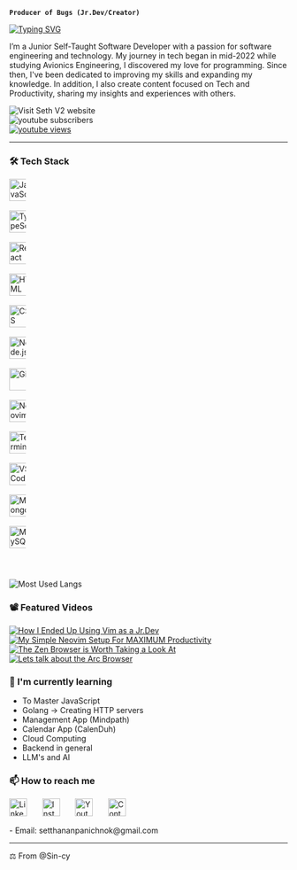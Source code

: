 **`Producer of Bugs (Jr.Dev/Creator)`**

<p align="left">
    <a href="https://git.io/typing-svg"><img src="https://readme-typing-svg.demolab.com?font=JetBrains+Mono+Nl&size=23&duration=1&color=F6C177&vCenter=true&repeat=false&width=435&lines=Pheno+Seth" alt="Typing SVG" /></a>
</p>

<p align="left">
    I’m a Junior Self-Taught Software Developer with a passion for software engineering and technology. 
    My journey in tech began in mid-2022 while studying Avionics Engineering, I discovered my love for programming. Since then, I've been dedicated to improving my skills and expanding my knowledge. 
    In addition, I also create content focused on Tech and Productivity, sharing my insights and experiences with others.
</p>

<p>
    <a href="https://seth-v2.netlify.app/" target="_blank" rel="noopener noreferrer" style="text-decoration: none;">
        <img alt="Visit Seth V2 website" title="Visit Seth V2 website" src="https://img.shields.io/badge/Seth%20V2-9CCFD8?style=for-the-badge&logo=netlify&labelColor=000000" /></a>
    <a href="https://www.youtube.com/channel/UCWam55wUh-OOcvrGJisq0zA?sub_confirmation=1" style="text-decoration: none;">
        <img alt="youtube subscribers" title="Subscribe to my YouTube channel" src="https://img.shields.io/youtube/channel/subscribers/UCWam55wUh-OOcvrGJisq0zA?style=for-the-badge&logo=youtube&logoColor=white&labelColor=CE4630&color=E05D44" style="display: block;"/></a>
    <a href="https://www.youtube.com/channel/UCWam55wUh-OOcvrGJisq0zA">
        <img alt="youtube views" title="YouTube views" src="https://img.shields.io/youtube/channel/views/UCWam55wUh-OOcvrGJisq0zA?style=for-the-badge&logo=youtube&logoColor=white&labelColor=003B6F&color=83C9F4"/></a>
</p>

---

<!-- <p align="center" > -->
<!--     <a href="https://www.linkedin.com/in/setthanan-panichnok-593346261" ><img width="32px" alt="LinkedIn" title="LinkedIn" src="https://img.icons8.com/fluency/48/26e07f/linkedin.png" /></a> -->
<!--     &#8287;&#8287;&#8287;&#8287;&#8287; -->
<!--     <a href="https://www.instagram.com/seth_edw/" ><img width="32px" alt="Instagram" title="Instagram" src="https://img.icons8.com/?size=160&id=BrU2BBoRXiWq&format=png" /></a> -->
<!--     &#8287;&#8287;&#8287;&#8287;&#8287; -->
<!--     <a href="https://www.youtube.com/channel/UCWam55wUh-OOcvrGJisq0zA?sub_confirmation=1" ><img width="32px" alt="Youtube" title="Youtube" src="https://img.icons8.com/fluency/48/26e07f/youtube-play.png" /></a> -->
<!--     &#8287;&#8287;&#8287;&#8287;&#8287; -->
<!-- </p> -->

<!-- <p align="center"> -->
<!--     <a href="https://git.io/typing-svg"><img src="https://readme-typing-svg.demolab.com?font=JetBrains+Mono+Nl&pause=1000&color=6ECFF7&center=true&vCenter=true&width=435&lines=Self-taught+Jr.+Developer;Never+Stop+Learning" alt="Typing SVG" /></a> -->
<!-- </p> -->

<!-- <p align="center"> -->
<!--     <a href="https://www.youtube.com/channel/UCWam55wUh-OOcvrGJisq0zA?sub_confirmation=1" style="text-decoration: none;"> -->
<!--         <img alt="youtube subscribers" title="Subscribe to my YouTube channel" src="https://custom-icon-badges.demolab.com/youtube/channel/subscribers/UCWam55wUh-OOcvrGJisq0zA?color=%23E05D44&label=SUBSCRIBE&logo=video&logoColor=white&style=for-the-badge&labelColor=CE4630" style="display: block;"/></a> -->
<!--     <a href="https://www.youtube.com/channel/UCWam55wUh-OOcvrGJisq0zA"> -->
<!--         <img alt="youtube views" title="YouTube views" src="https://custom-icon-badges.demolab.com/youtube/channel/views/UCWam55wUh-OOcvrGJisq0zA?color=%2383C9F4&logo=video&logoColor=white&style=for-the-badge&labelColor=003B6F"/></a> -->
<!-- </p> -->

### 🛠 Tech Stack

<!-- - Languages: JavaScript -->
<!-- - Frontend(Main): JS, TS, React, HTML and CSS -->
<!-- - Backend: Node.js and Express -->
<!-- - Databases: MongoDB, MySQL and GraphQl -->
<!-- - Tools: Git, Vim/Nvim , VSCode(debugging) and Terminal Utils. -->

<!-- Frontend -->
<p align="left" style="width: 30px; padding-right: 0px;">
    <img src="https://cdn.jsdelivr.net/gh/devicons/devicon/icons/javascript/javascript-original.svg" alt="JavaScript" title="JavaScript" width="40" height="40"/>
    &#8287;&#8287;&#8287;&#8287;&#8287;
    <img src="https://cdn.jsdelivr.net/gh/devicons/devicon/icons/typescript/typescript-original.svg" alt="TypeScript" title="TypeScript" width="40" height="40"/>
    &#8287;&#8287;&#8287;&#8287;&#8287;
    <img src="https://cdn.jsdelivr.net/gh/devicons/devicon/icons/react/react-original.svg" alt="React" title="React" width="40" height="40"/>
    &#8287;&#8287;&#8287;&#8287;&#8287;
    <img src="https://cdn.jsdelivr.net/gh/devicons/devicon/icons/html5/html5-original.svg" alt="HTML" title="HTML" width="40" height="40"/>
    &#8287;&#8287;&#8287;&#8287;&#8287;
    <img src="https://cdn.jsdelivr.net/gh/devicons/devicon/icons/css3/css3-original.svg" alt="CSS" title="CSS" width="40" height="40"/>
    &#8287;&#8287;&#8287;&#8287;&#8287;
    <img src="https://cdn.iconscout.com/icon/free/png-512/free-node-js-logo-icon-download-in-svg-png-gif-file-formats--nodejs-programming-language-pack-logos-icons-1174935.png?f=webp&w=512" alt="Node.js" title="Node.js" width="40" height="40"/>
    &#8287;&#8287;&#8287;&#8287;&#8287;
    <!-- Others -->
    <img src="https://cdn.jsdelivr.net/gh/devicons/devicon/icons/git/git-original.svg" alt="Git" title="Git" width="40" height="40"/>
    &#8287;&#8287;&#8287;&#8287;&#8287;
    <img src="https://cdn.jsdelivr.net/gh/devicons/devicon/icons/neovim/neovim-original.svg" alt="Neovim" title="Neovim" width="40" height="40"/>
    &#8287;&#8287;&#8287;&#8287;&#8287;
    <img src="https://img.icons8.com/fluency/48/000000/console.png" alt="Terminal" title="Terminal Utils" width="40" height="40"/>
    &#8287;&#8287;&#8287;&#8287;&#8287;
    <img src="https://cdn.jsdelivr.net/gh/devicons/devicon/icons/vscode/vscode-original.svg" alt="VSCode" title="VSCode" width="40" height="40"/>
    &#8287;&#8287;&#8287;&#8287;&#8287;
    <!-- Databases -->
    <img src="https://cdn.jsdelivr.net/gh/devicons/devicon/icons/mongodb/mongodb-original.svg" alt="MongoDB" title="MongoDB" width="40" height="40"/>
    &#8287;&#8287;&#8287;&#8287;&#8287;
    <img src="https://cdn.jsdelivr.net/gh/devicons/devicon/icons/mysql/mysql-original.svg" alt="MySQL" title="MySQL" width="40" height="40"/>
    &#8287;&#8287;&#8287;&#8287;&#8287;
</p>

#

![Most Used Langs](https://github-readme-stats.vercel.app/api/top-langs/?username=Sin-cy&layout=compact&theme=rose_pine&show_icons=true)

<!-- Tools -->
<!-- <p align="center"> -->
<!-- </p> -->

<!-- Databases -->
<!-- <p align="center"> -->
<!--     <span> -->
<!--     </span> -->
<!-- </p> -->

### 📽️ Featured Videos

[![How I Ended Up Using Vim as a Jr.Dev](https://ytcards.demolab.com/?id=EhJ1NZjP_W4&title=How+I+Ended+Up+Using+Vim+as+a+Jr.Dev&lang=en&timestamp=1726521600&background_color=%230d1117&title_color=%23ffffff&stats_color=%23dedede&max_title_lines=1&width=250&border_radius=5&duration=456 "How I Ended Up Using Vim as a Jr.Dev")](https://youtu.be/EhJ1NZjP_W4?si=1KyjqzQpEqvsCQFZ)
[![My Simple Neovim Setup For MAXIMUM Productivity](https://ytcards.demolab.com/?id=XRA5GeF2-GI&title=My+Simple+Neovim+Setup+For+MAXIMUM+Productivity&lang=en&timestamp=1731283200&background_color=%230d1117&title_color=%23ffffff&stats_color=%23dedede&max_title_lines=1&width=250&border_radius=5&duration=456 "My Simple Neovim Setup For MAXIMUM Productivity")](https://youtu.be/XRA5GeF2-GI?si=P0vm8dqTx0tw44FG)
[![The Zen Browser is Worth Taking a Look At](https://ytcards.demolab.com/?id=YM8wM8PBUIA&title=The+Zen+Browser+is+Worth+Taking+a+Look+At&lang=en&timestamp=1725235200&background_color=%230d1117&title_color=%23ffffff&stats_color=%23dedede&max_title_lines=1&width=250&border_radius=5&duration=456 "The Zen Browser is Worth Taking a Look At")](https://youtu.be/YM8wM8PBUIA?si=uj3T_6Vrq2RSiFwU)
[![Lets talk about the Arc Browser](https://ytcards.demolab.com/?id=-KuHY6vYP0g&title=Lets+talk+about+the+Arc+Browser&lang=en&timestamp=1723680000&background_color=%230d1117&title_color=%23ffffff&stats_color=%23dedede&max_title_lines=1&width=250&border_radius=5&duration=456 "Lets talk about the Arc Browser")](https://youtu.be/-KuHY6vYP0g?si=qcRQAUJ1lEO-TP9V)

### 🌱 I'm currently learning

-   To Master JavaScript
-   Golang -> Creating HTTP servers
-   Management App (Mindpath)
-   Calendar App (CalenDuh)
-   Cloud Computing
-   Backend in general
-   LLM's and AI

### 📫 How to reach me

<p align="left" >
    <a href="https://www.linkedin.com/in/setthanan-panichnok-593346261" ><img width="32px" alt="LinkedIn" title="LinkedIn" src="https://img.icons8.com/fluency/48/26e07f/linkedin.png" /></a>
    &#8287;&#8287;&#8287;&#8287;&#8287;
    <a href="https://www.instagram.com/seth_edw/" ><img width="32px" alt="Instagram" title="Instagram" src="https://img.icons8.com/?size=160&id=BrU2BBoRXiWq&format=png" /></a>
    &#8287;&#8287;&#8287;&#8287;&#8287;
    <a href="https://www.youtube.com/channel/UCWam55wUh-OOcvrGJisq0zA?sub_confirmation=1" ><img width="32px" alt="Youtube" title="Youtube" src="https://img.icons8.com/fluency/48/26e07f/youtube-play.png" /></a>
    &#8287;&#8287;&#8287;&#8287;&#8287;
    <a href="https://seth-v2.netlify.app/#contact/" ><img width="32px" alt="Contact" title="Email me here" src="https://cdn-icons-png.flaticon.com/128/3296/3296464.png" /></a>
    &#8287;&#8287;&#8287;&#8287;&#8287;
</p>
- Email: setthananpanichnok@gmail.com

---

⚖︎ From @Sin-cy

<!---
Sin-cy/Sin-cy is a ✨ special ✨ repository because its `README.md` (this file) appears on your GitHub profile.
You can click the Preview link to take a look at your changes.
--->
